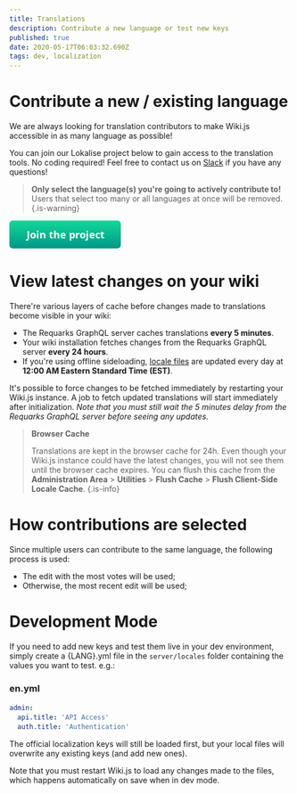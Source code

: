 ```yaml
---
title: Translations
description: Contribute a new language or test new keys
published: true
date: 2020-05-17T06:03:32.690Z
tags: dev, localization
---
```


# Contribute a new / existing language

We are always looking for translation contributors to make Wiki.js accessible in as many language as possible!

You can join our Lokalise project below to gain access to the translation tools. No coding required! Feel free to contact us on [Slack](https://wiki.requarks.io/slack) if you have any questions!

> **Only select the language(s) you're going to actively contribute to!** Users that select too many or all languages at once will be removed.
{.is-warning}

[![btn-join-the-project.png](/assets/buttons/btn-join-the-project.png)](https://lokalise.com/public/2994254859f751ea605a00.03473540/)

# View latest changes on your wiki

There're various layers of cache before changes made to translations become visible in your wiki:

- The Requarks GraphQL server caches translations **every 5 minutes**.
- Your wiki installation fetches changes from the Requarks GraphQL server **every 24 hours**.
- If you're using offline sideloading, [locale files](https://github.com/Requarks/wiki-localization) are updated every day at **12:00 AM Eastern Standard Time (EST)**.

It's possible to force changes to be fetched immediately by restarting your Wiki.js instance. A job to fetch updated translations will start immediately after initialization. *Note that you must still wait the 5 minutes delay from the Requarks GraphQL server before seeing any updates.*

> **Browser Cache**
>
> Translations are kept in the browser cache for 24h. Even though your Wiki.js instance could have the latest changes, you will not see them until the browser cache expires. You can flush this cache from the **Administration Area** > **Utilities** > **Flush Cache** > **Flush Client-Side Locale Cache**.
{.is-info}

# How contributions are selected

Since multiple users can contribute to the same language, the following process is used:

- The edit with the most votes will be used;
- Otherwise, the most recent edit will be used;


# Development Mode

If you need to add new keys and test them live in your dev environment, simply create a {LANG}.yml file in the `server/locales` folder containing the values you want to test. e.g.:

### en.yml
```yml
admin:
  api.title: 'API Access'
  auth.title: 'Authentication'
```

The official localization keys will still be loaded first, but your local files will overwrite any existing keys (and add new ones).

Note that you must restart Wiki.js to load any changes made to the files, which happens automatically on save when in dev mode.